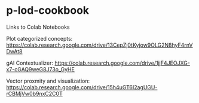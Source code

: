 # p-lod-cookbook
Links to Colab Notebooks

Plot categorized concepts: https://colab.research.google.com/drive/13CepZj0tKyjow9OLG2N8hyF4rnVDwAt8

gAI Contextualizer: https://colab.research.google.com/drive/1jjF4JEOJXG-x7-cGAQ9weG8J73o_GyHE

Vector proxmity and visualization: https://colab.research.google.com/drive/15h4uGT6I2agUGU-rCBMjVw0b9nxC2C0T
